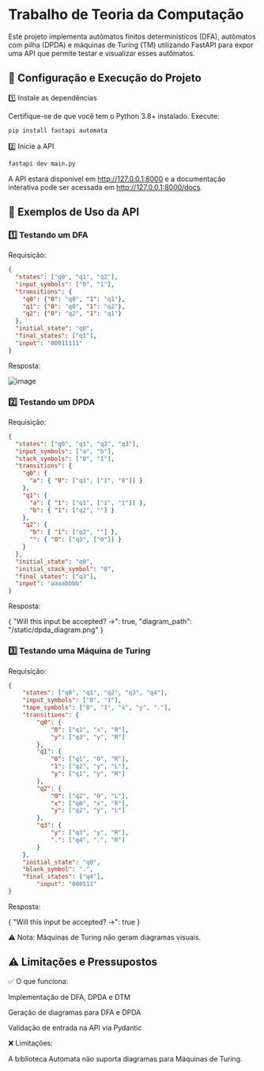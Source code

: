 <h1>Trabalho de Teoria da Computação</h1>

Este projeto implementa autômatos finitos determinísticos (DFA), autômatos com pilha (DPDA) e máquinas de Turing (TM) utilizando FastAPI para expor uma API que permite testar e visualizar esses autômatos.

<h2>🚀 Configuração e Execução do Projeto</h2>

1️⃣ Instale as dependências

Certifique-se de que você tem o Python 3.8+ instalado. Execute:
```sh
pip install fastapi automata
```

2️⃣ Inicie a API

```sh
fastapi dev main.py
```

A API estará disponível em http://127.0.0.1:8000 e a documentação interativa pode ser acessada em http://127.0.0.1:8000/docs.

<h2>📌 Exemplos de Uso da API</h2>

<h3>1️⃣ Testando um DFA</h3>

Requisição:
```json
{
  "states": ["q0", "q1", "q2"],
  "input_symbols": ["0", "1"],
  "transitions": {
    "q0": {"0": "q0", "1": "q1"},
    "q1": {"0": "q0", "1": "q2"},
    "q2": {"0": "q2", "1": "q1"}
  },
  "initial_state": "q0",
  "final_states": ["q1"],
  "input": "00011111"
}
```

Resposta:

![image](https://github.com/user-attachments/assets/2e0924f4-4336-4b1c-921a-c82e4f269d81)


<h3>2️⃣ Testando um DPDA</h3>

Requisição:
```json
{
  "states": ["q0", "q1", "q2", "q3"],
  "input_symbols": ["a", "b"],
  "stack_symbols": ["0", "1"],
  "transitions": {
    "q0": {
      "a": { "0": ["q1", ["1", "0"]] }
    },
    "q1": {
      "a": { "1": ["q1", ["1", "1"]] },
      "b": { "1": ["q2", ""] }
    },
    "q2": {
      "b": { "1": ["q2", ""] },
      "": { "0": ["q3", ["0"]] }
    }
  },
  "initial_state": "q0",
  "initial_stack_symbol": "0",
  "final_states": ["q3"],
  "input": "aaaabbbb"
}
```

Resposta:

{
  "Will this input be accepted? ->": true,
  "diagram_path": "/static/dpda_diagram.png"
}

<h3>3️⃣ Testando uma Máquina de Turing</h3>

Requisição:
```json
{
    "states": ["q0", "q1", "q2", "q3", "q4"],
    "input_symbols": ["0", "1"],
    "tape_symbols": ["0", "1", "x", "y", "."],
    "transitions": {
        "q0": {
            "0": ["q1", "x", "R"],
            "y": ["q3", "y", "R"]
        },
        "q1": {
            "0": ["q1", "0", "R"],
            "1": ["q2", "y", "L"],
            "y": ["q1", "y", "R"]
        },
        "q2": {
            "0": ["q2", "0", "L"],
            "x": ["q0", "x", "R"],
            "y": ["q2", "y", "L"]
        },
        "q3": {
            "y": ["q3", "y", "R"],
            ".": ["q4", ".", "R"]
        }
    },
    "initial_state": "q0",
    "blank_symbol": ".",
    "final_states": ["q4"],
		"input": "000111"
}
```

Resposta:

{
  "Will this input be accepted? ->": true
}

⚠️ Nota: Máquinas de Turing não geram diagramas visuais.

<h2>⚠️ Limitações e Pressupostos</h2>

✅ O que funciona:

Implementação de DFA, DPDA e DTM

Geração de diagramas para DFA e DPDA

Validação de entrada na API via Pydantic

❌ Limitações:

A biblioteca Automata não suporta diagramas para Máquinas de Turing.

